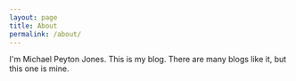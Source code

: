```yaml
---
layout: page
title: About
permalink: /about/
---
```


I'm Michael Peyton Jones. This is my blog. There are many blogs like it, but this one is mine.
